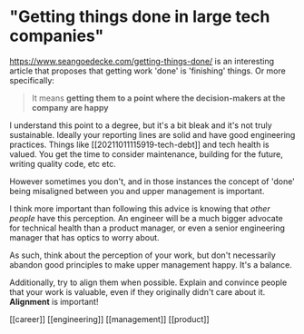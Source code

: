 # "Getting things done in large tech companies"

https://www.seangoedecke.com/getting-things-done/ is an interesting article that proposes that getting work 'done' is 'finishing' things. Or more specifically:
>It means **getting them to a point where the decision-makers at the company are happy**

I understand this point to a degree, but it's a bit bleak and it's not truly sustainable. Ideally your reporting lines are solid and have good engineering practices. Things like [[20211011115919-tech-debt]] and tech health is valued. You get the time to consider maintenance, building for the future, writing quality code, etc etc.

However sometimes you don't, and in those instances the concept of 'done' being misaligned between you and upper management is important.

I think more important than following this advice is knowing that _other people_ have this perception. An engineer will be a much bigger advocate for technical health than a product manager, or even a senior engineering manager that has optics to worry about.

As such, think about the perception of your work, but don't necessarily abandon good principles to make upper management happy. It's a balance.

Additionally, try to align them when possible. Explain and convince people that your work is valuable, even if they originally didn't care about it. **Alignment** is important!

[[career]]
[[engineering]]
[[management]]
[[product]]